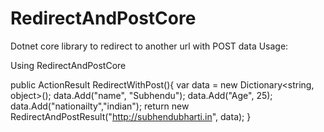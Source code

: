# RedirectAndPostCore
Dotnet core library to redirect to another url with POST data
 Usage:
 
 Using RedirectAndPostCore
 
 public ActionResult RedirectWithPost(){
 var data = new Dictionary<string, object>();
            data.Add("name", "Subhendu");
            data.Add("Age", 25);
            data.Add("nationailty","indian");
            return new RedirectAndPostResult("http://subhendubharti.in", data); 
 }
